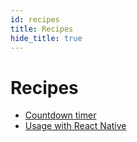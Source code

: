 ```yaml
---
id: recipes
title: Recipes
hide_title: true
---
```


# Recipes

<!--- - [Design API layer](design-api-layer.md) --->

- [Countdown timer](countdown.md)
- [Usage with React Native](react-native/example.md)
